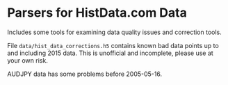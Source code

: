 # Parsers for HistData.com Data

Includes some tools for examining data quality issues and correction tools.

File `data/hist_data_corrections.h5` contains known bad data points up to
and including 2015 data. This is unofficial and incomplete, please use at
your own risk.

AUDJPY data has some problems before 2005-05-16.
